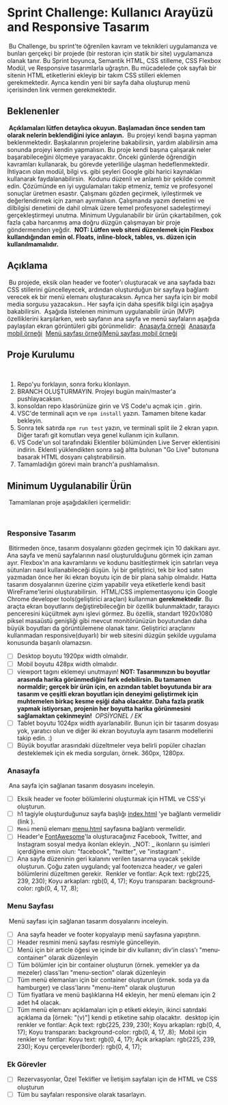 # Sprint Challenge: Kullanıcı Arayüzü and Responsive Tasarım

​
Bu Challenge, bu sprint'te öğrenilen kavram ve teknikleri uygulamanıza ve bunları gerçekçi bir projede (bir restoran için statik bir site) uygulamanıza olanak tanır. Bu Sprint boyunca, Semantik HTML, CSS stilleme, CSS Flexbox Modül, ve Responsive tasarımlarla uğraştın. Bu mücadelede çok sayfalı bir sitenin HTML etiketlerini ekleyip bir takım CSS stilleri eklemen gerekmektedir. Ayrıca kendin yeni bir sayfa daha oluşturup menü içerisinden link vermen gerekmektedir.
​
​

## Beklenenler

​
**Açıklamaları lütfen detaylıca okuyun. Başlamadan önce senden tam olarak nelerin beklendiğini iyice anlayın.**
​
Bu projeyi kendi başına yapman beklenmektedir. Başkalarının projelerine bakabilirsin, yardım alabilirsin ama sonunda projeyi kendin yapmalısın.
Bu proje kendi başına çalışarak neler başarabileceğini ölçmeye yarayacaktır. Önceki günlerde öğrendiğin kavramları kullanarak, bu görevde yeterliliğe ulaşman hedeflenmektedir. İhtiyacın olan modül, bilgi vs. gibi şeyleri Google gibi harici kaynakları kullanarak faydalanabilirsin.
​
Kodunu düzenli ve anlamlı bir şekilde commit edin.
​
Çözümünde en iyi uygulamaları takip etmeniz, temiz ve profesyonel sonuçlar üretmen esastır. Çalışmanı gözden geçirmek, iyileştirmek ve değerlendirmek için zaman ayırmalısın. Çalışmanda yazım denetimi ve dilbilgisi denetimi de dahil olmak üzere temel profesyonel sadeleştirmeyi gerçekleştirmeyi unutma. Minimum Uygulanabilir bir ürün çıkartabilmen, çok fazla çaba harcanmış ama doğru düzgün çalışmayan bir proje göndermenden yeğdir.
​
**NOT: Lütfen web siteni düzenlemek için Flexbox kullandığından emin ol. Floats, inline-block, tables, vs. düzen için kullanılmamalıdır.**
​
​

## Açıklama

​
Bu projede, eksik olan header ve footer'ı oluşturacak ve ana sayfada bazı CSS stillerini güncelleyecek, ardından oluşturduğun bir sayfaya bağlantı verecek ek bir menü elemanı oluşturacaksın. Ayrıca her sayfa için bir mobil media sorgusu yazacaksın.. Her sayfa için daha spesifik bilgi için aşağıya bakabilirsin.
​
Aşağıda listelenen minimum uygulanabilir ürün (MVP) özelliklerini karşılarken, web sayfanın ana sayfa ve menü sayfaların aşağıda paylaşılan ekran görüntüleri gibi görünmelidir:
​
[Anasayfa örneği](/ornekler/anasayfa-desktop.png)
​
[Anasayfa mobil örneği](/ornekler/anasayfa-mobil.png)
​
[Menü sayfası örneği](/ornekler/menu-desktop.png)
​
[Menü sayfası mobil örneği](/ornekler/menu-mobil.png)
​
​

## Proje Kurulumu

​

1. Repo'yu forklayın, sonra forku klonlayın.
2. BRANCH OLUŞTURMAYIN. Projeyi bugün main/master'a pushlayacaksın.
3. konsoldan repo klasörünüze girin ve VS Code'u açmak için . girin.
4. VSC'de terminali açın ve `npm install` yazın. Tamamen bitene kadar bekleyin.
5. Sonra tek satırda `npm run test` yazın, ve terminali split ile 2 ekran yapın. Diğer tarafı git komutları veya genel kullanım için kullanın.
6. VS Code'un sol tarafındaki Eklentiler bölümünden Live Server eklentisini indirin. Eklenti yüklendikten sonra sağ altta bulunan "Go Live" butonuna basarak HTML dosyanı çalıştırabilirsin.
7. Tamamladığın görevi main branch'a pushlamalısın.
   ​
   ​

## Minimum Uygulanabilir Ürün

​
Tamamlanan proje aşağıdakileri içermelidir:

​

### Responsive Tasarım

​
Bitirmeden önce, tasarım dosyalarını gözden geçirmek için 10 dakikanı ayır. Ana sayfa ve menü sayfalarının nasıl oluşturulduğunu görmek için zaman ayır. Flexbox'ın ana kavramlarını ve kodunu basitleştirmek için satırları veya sütunları nasıl kullanabileceği düşün. İyi bir geliştirici, tek bir kod satırı yazmadan önce her iki ekran boyutu için de bir plana sahip olmalıdır. Hatta tasarım dosyalarının üzerine çizim yapabilir veya etiketlerle kendi basit WireFrame'lerini oluşturabilirsin.
​
HTML/CSS implementasyonu için Google Chrome developer tools(geliştirici araçları) kullanman **gerekmektedir**. Bu araçta ekran boyutlarını değiştirebileceğin bir özellik bulunmaktadır, tarayıcı penceresini küçültmek aynı işlevi görmez. Bu özellik, standart 1920x1080 piksel masaüstü genişliği gibi mevcut monitörünüzün boyutundan daha büyük boyutları da görüntülemene olanak tanır. Geliştirici araçlarını kullanmadan responsive(duyarlı) bir web sitesini düzgün şekilde uygulama konusunda başarılı olamazsın.
​

- [ ] Desktop boyutu 1920px width olmalıdır.
- [ ] Mobil boyutu 428px width olmalıdır.
- [ ] viewport tagını eklemeyi unutmayın!
      ​
      **NOT: Tasarımınızın bu boyutlar arasında harika görünmediğini fark edebilirsin. Bu tamamen normaldir; gerçek bir ürün için, en azından tablet boyutunda bir ara tasarım ve çeşitli ekran boyutları için deneyimi geliştirmek için muhtemelen birkaç kesme eşiği daha olacaktır. Daha fazla pratik yapmak istiyorsan, projenin her boyutta harika görünmesini sağlamaktan çekinmeyin!**
      ​
      _OPSİYONEL / EK_
- [ ] Tablet boyutu 1024px width ayarlanabilir. Bunun için bir tasarım dosyası yok, yaratıcı olun ve diğer iki ekran boyutuyla aynı tasarım modellerini takip edin. :)
- [ ] Büyük boyutlar arasındaki düzeltmeler veya belirli popüler cihazları desteklemek için ek media sorguları, örnek. 360px, 1280px.
      ​
      ​

### Anasayfa

​
Ana sayfa için sağlanan tasarım dosyasını inceleyin.
​

- [ ] Eksik header ve footer bölümlerini oluşturmak için HTML ve CSS'yi oluşturun.
- [ ] h1 tagiyle oluşturduğunuz sayfa başlığı [index.html](index.html) 'ye bağlantı vermelidir (link <a>).
- [ ] `Menü` menü elemanı [menu.html](menu.html) sayfasına bağlantı vermelidir.
- [ ] Header'e [FontAwesome](https://fontawesome.com/search)'la oluşturacağınız Facebook, Twitter, and Instagram sosyal medya ikonları ekleyin. _NOT: _ ikonların şu isimleri içerdiğine emin olun: "facebook", "twitter", ve "instagram" .
- [ ] Ana sayfa düzeninin geri kalanını verilen tasarıma uyacak şekilde oluşturun. Çoğu zaten uygulandı; yal footenızca header,r ve galeri bölümlerini düzeltmen gerekir.
      ​
      Renkler ve fontlar:
      Açık text: rgb(225, 239, 230);
      Koyu arkaplan: rgb(0, 4, 17);
      Koyu transparan: background-color: rgb(0, 4, 17, .8);
      ​
      ​

### Menu Sayfası

​
Menü sayfası için sağlanan tasarım dosyalarını inceleyin.
​

- [ ] Ana sayfa header ve footer kopyalayıp menü sayfasına yapıştırın.
- [ ] Header resmini menü sayfası resmiyle güncelleyin.
- [ ] Menü için bir article öğesi ve içinde bir div kullanın; div'in class'ı "menu-container" olarak düzenleyin
- [ ] Tüm bölümler için bir container oluşturun (örnek. yemekler ya da mezeler) class'ları "menu-section" olarak düzenleyin
- [ ] Tüm menü elemanları için bir container oluşturun (örnek. soda ya da hamburger) ve class'larını "menu-item" olarak oluşturun
- [ ] Tüm fiyatlara ve menü başlıklarına H4 ekleyin, her menü elemanı için 2 adet h4 olacak.
- [ ] Tüm menü elemanı açıklamaları için p etiketi ekleyin, ikinci satırdaki açıklama da [örnek: "(v)"] kendi p etiketine sahip olacaktır.
      ​
      desktop için renkler ve fontlar:
      Açık text: rgb(225, 239, 230);
      Koyu arkaplan: rgb(0, 4, 17);
      Koyu transparan: background-color: rgb(0, 4, 17, .8);
      ​
      Mobil için renkler ve fontlar:
      Koyu text: rgb(0, 4, 17);
      Açık arkaplan: rgb(225, 239, 230);
      Koyu çerçeveler(border): rgb(0, 4, 17);
      ​
      ​

### Ek Görevler

- [ ] Rezervasyonlar, Özel Teklifler ve İletişim sayfaları için de HTML ve CSS oluşturun
- [ ] Tüm bu sayfaları responsive olarak tasarlayın.​
